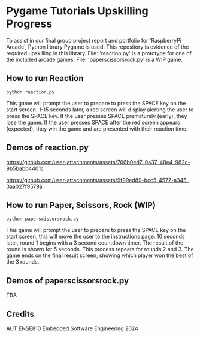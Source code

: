 # Pygame Tutorials Upskilling Progress
To assist in our final group project report and portfolio for 'RaspberryPi Arcade', Python library Pygame is used. This repository is evidence of the required upskilling in this library. File: 'reaction.py' is a prototype for one of the included arcade games. File: 'paperscissorsrock.py' is a WIP game.


## How to run Reaction
```
python reaction.py
```
This game will prompt the user to prepare to press the SPACE key on the start screen. 1-15 seconds later, a red screen will display alerting the user to press the SPACE key. If the user presses SPACE prematurely (early), they lose the game. If the user presses SPACE after the red screen appears (expected), they win the game and are presented with their reaction time.

## Demos of reaction.py

https://github.com/user-attachments/assets/766b0ed7-0a37-48e4-982c-9b5babb4401c


https://github.com/user-attachments/assets/9f99ed89-bcc5-4577-a345-3aa027f9579a


## How to run Paper, Scissors, Rock (WIP)
```
python paperscissorsrock.py
```
This game will prompt the user to prepare to press the SPACE key on the start screen, this will move the user to the instructions page. 10 seconds later, round 1 begins with a 3 second countdown timer. The result of the round is shown for 5 seconds. This process repeats for rounds 2 and 3. The game ends on the final result screen, showing which player won the best of the 3 rounds.

## Demos of paperscissorsrock.py
TBA


## Credits
AUT ENSE810 Embedded Software Engineering 2024
